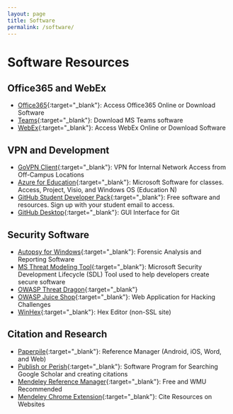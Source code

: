 ```yaml
---
layout: page
title: Software
permalink: /software/
---
```


# Software Resources

## Office365 and WebEx

* [Office365](https://wexhcnage.wmich.edu){:target="_blank"}: Access Office365 Online or Download Software
* [Teams](https://teams.microsoft.com){:target="_blank"}: Download MS Teams software 
* [WebEx](https://wmich.webex.com){:target="_blank"}: Access WebEx Online or Download Software


## VPN and Development

* [GoVPN Client](https://go.wmich.edu/s/article/GoVPN-Virtual-Private-Network){:target="_blank"}: VPN for Internal Network Access from Off-Campus Locations
* [Azure for Education](https://azureforeducation.microsoft.com/devtools){:target="_blank"}: Microsoft Software for classes. Access, Project, Visio, and Windows OS (Education N)
* [GitHub Student Developer Pack](https://education.github.com/pack){:target="_blank"}: Free software and resources. Sign up with your student email to access.
* [GitHub Desktop](https://github.com/apps/desktop){:target="_blank"}: GUI Interface for Git

## Security Software
* [Autopsy for Windows](https://www.sleuthkit.org/autopsy/){:target="_blank"}: Forensic Analysis and Reporting Software
* [MS Threat Modeling Tool](https://learn.microsoft.com/en-us/azure/security/develop/threat-modeling-tool){:target="_blank"}: Microsoft Security Development Lifecycle (SDL) Tool used to help developers create secure software
* [OWASP Threat Dragon](https://github.com/OWASP/threat-dragon/releases/tag/v2.0.1){:target="_blank"}
* [OWASP Juice Shop](https://owasp.org/www-project-juice-shop/){:target="_blank"}: Web Application for Hacking Challenges
* [WinHex](http://www.winhex.com/winhex/index-m.html){:target="_blank"}: Hex Editor (non-SSL site)


## Citation and Research

* [Paperpile](https://paperpile.com/){:target="_blank"}: Reference Manager (Android, iOS, Word, and Web)
* [Publish or Perish](https://harzing.com/resources/publish-or-perish){:target="_blank"}: Software Program for Searching Google Scholar and creating citations
* [Mendeley Reference Manager](https://www.mendeley.com/){:target="_blank"}: Free and WMU Recommended
* [Mendeley Chrome Extension](https://chromewebstore.google.com/detail/mendeley-web-importer/dagcmkpagjlhakfdhnbomgmjdpkdklff){:target="_blank"}: Cite Resources on Websites

